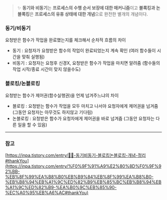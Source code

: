 > ✨ **동기와 비동기**는 **프로세스의 수행 순서 보장에 대한 매커니즘**이고 **블록킹과 논블록킹**은 **프로세스의 유휴 상태에 대한 개념**으로 완전한 별개의 개념이다.

### **동기/비동기**

요청받은 함수가 작업을 완료했는지를 체크해서 순차적 흐름의 차이

- 동기 : 요청자가 요청받은 함수의 작업이 완료되었는지 계속 확인 (여러 함수들이 시간을 맞춰 실행됨)
- 비동기 : 요청자는 요청후 신경X, 요청받은 함수가 작업을 마치면 알려줌 (함수들의 작업 시작/종료 시간이 맞지 않을수도)

### **블로킹/논블로킹**

요청받는 함수가 제어권(함수실행권)을 언제 넘겨주느냐의 차이

- 블로킹 : 요청받는 함수가 작업을 모두 마치고 나서야 요청자에게 제어권을 넘겨줌 (그동안 요청자는 아무것도 하지않고 기다림)
- 논블로킹 : 요청받은 함수가 요청자에게 제어권을 바로 넘겨줌 (그동안 요청자는 다른 일을 할 수 있음)

---

### 참고

[https://inpa.tistory.com/entry/👩‍💻-동기비동기-블로킹논블로킹-개념-정리#thankYou](https://inpa.tistory.com/entry/%F0%9F%91%A9%E2%80%8D%F0%9F%92%BB-%EB%8F%99%EA%B8%B0%EB%B9%84%EB%8F%99%EA%B8%B0-%EB%B8%94%EB%A1%9C%ED%82%B9%EB%85%BC%EB%B8%94%EB%A1%9C%ED%82%B9-%EA%B0%9C%EB%85%90-%EC%A0%95%EB%A6%AC#thankYou)
